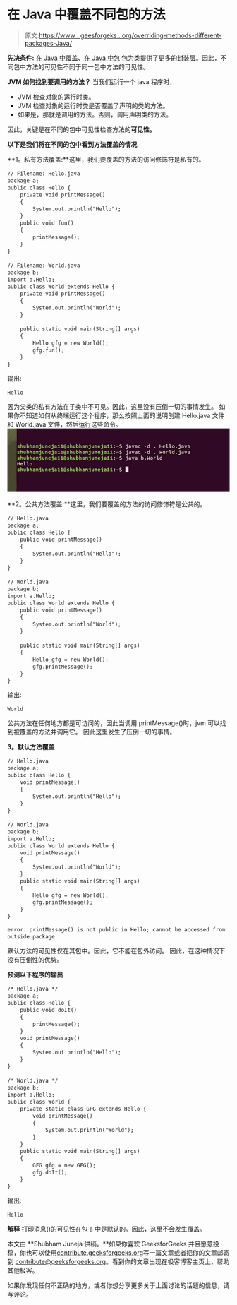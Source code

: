 # 在 Java 中覆盖不同包的方法

> 原文:[https://www . geesforgeks . org/overriding-methods-different-packages-Java/](https://www.geeksforgeeks.org/overriding-methods-different-packages-java/)

**先决条件:** [在 Java 中覆盖](https://www.geeksforgeeks.org/overriding-in-java/)、[在 Java 中包](https://www.geeksforgeeks.org/packages-in-java/)
包为类提供了更多的封装层。因此，不同包中方法的可见性不同于同一包中方法的可见性。

**JVM 如何找到要调用的方法？**
当我们运行一个 java 程序时，

*   JVM 检查对象的运行时类。
*   JVM 检查对象的运行时类是否覆盖了声明的类的方法。
*   如果是，那就是调用的方法。否则，调用声明类的方法。

因此，关键是在不同的包中可见性检查方法的**可见性。**

**以下是我们将在不同的包中看到方法覆盖的情况**

**1。私有方法覆盖:**这里，我们要覆盖的方法的访问修饰符是私有的。

```
// Filename: Hello.java
package a;
public class Hello {
    private void printMessage()
    {
        System.out.println("Hello");
    }
    public void fun()
    {
        printMessage();
    }
}

// Filename: World.java
package b;
import a.Hello;
public class World extends Hello {
    private void printMessage()
    {
        System.out.println("World");
    }

    public static void main(String[] args)
    {
        Hello gfg = new World();
        gfg.fun();
    }
}
```

输出:

```
Hello
```

因为父类的私有方法在子类中不可见。因此，这里没有压倒一切的事情发生。
如果你不知道如何从终端运行这个程序，那么按照上面的说明创建 Hello.java 文件和 World.java 文件，然后运行这些命令。
![](img/750ccd9cd63cf11b2f67af47434c689c.png)

**2。公共方法覆盖:**这里，我们要覆盖的方法的访问修饰符是公共的。

```
// Hello.java
package a;
public class Hello {
    public void printMessage()
    {
        System.out.println("Hello");
    }
}

// World.java
package b;
import a.Hello;
public class World extends Hello {
    public void printMessage()
    {
        System.out.println("World");
    }

    public static void main(String[] args)
    {
        Hello gfg = new World();
        gfg.printMessage();
    }
}
```

输出:

```
World

```

公共方法在任何地方都是可访问的，因此当调用 printMessage()时，jvm 可以找到被覆盖的方法并调用它。
因此这里发生了压倒一切的事情。

**3。默认方法覆盖**

```
// Hello.java
package a;
public class Hello {
    void printMessage()
    {
        System.out.println("Hello");
    }
}

// World.java
package b;
import a.Hello;
public class World extends Hello {
    void printMessage()
    {
        System.out.println("World");
    }
    public static void main(String[] args)
    {
        Hello gfg = new World();
        gfg.printMessage();
    }
}
```

```
error: printMessage() is not public in Hello; cannot be accessed from outside package
```

默认方法的可见性仅在其包中。因此，它不能在包外访问。
因此，在这种情况下没有压倒性的优势。

**预测以下程序的输出**

```
/* Hello.java */
package a;
public class Hello {
    public void doIt()
    {
        printMessage();
    }
    void printMessage()
    {
        System.out.println("Hello");
    }
}

/* World.java */
package b;
import a.Hello;
public class World {
    private static class GFG extends Hello {
        void printMessage()
        {
            System.out.println("World");
        }
    } 
    public static void main(String[] args)
    {
        GFG gfg = new GFG();
        gfg.doIt();
    }
}
```

输出:

```
Hello

```

**解释**
打印消息()的可见性在包 a 中是默认的。因此，这里不会发生覆盖。

本文由 **Shubham Juneja 供稿。**如果你喜欢 GeeksforGeeks 并且愿意投稿，你也可以使用[contribute.geeksforgeeks.org](http://www.contribute.geeksforgeeks.org)写一篇文章或者把你的文章邮寄到 contribute@geeksforgeeks.org。看到你的文章出现在极客博客主页上，帮助其他极客。

如果你发现任何不正确的地方，或者你想分享更多关于上面讨论的话题的信息，请写评论。